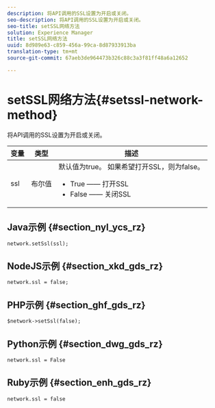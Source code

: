 ```yaml
---
description: 将API调用的SSL设置为开启或关闭。
seo-description: 将API调用的SSL设置为开启或关闭。
seo-title: setSSL网络方法
solution: Experience Manager
title: setSSL网络方法
uuid: 8d989e63-c859-456a-99ca-8d87933913ba
translation-type: tm+mt
source-git-commit: 67aeb3de964473b326c88c3a3f81ff48a6a12652

---
```



# setSSL网络方法{#setssl-network-method}

将API调用的SSL设置为开启或关闭。

| 变量 | 类型 | 描述 |
|--- |--- |--- |
| ssl | 布尔值 | 默认值为true。 如果希望打开SSL，则为false。 <br><ul><li>True —— 打开SSL </li><li>False —— 关闭SSL</li></ul> |

## Java示例 {#section_nyl_ycs_rz}

```
network.setSsl(ssl); 
```

## NodeJS示例 {#section_xkd_gds_rz}

```
network.ssl = false; 
```

## PHP示例 {#section_ghf_gds_rz}

```
$network->setSsl(false); 
```

## Python示例 {#section_dwg_gds_rz}

```
network.ssl = False 
```

## Ruby示例 {#section_enh_gds_rz}

```
network.ssl = false 
```
